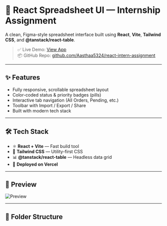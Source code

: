 # 🧾 React Spreadsheet UI — Internship Assignment

A clean, Figma-style spreadsheet interface built using **React**, **Vite**, **Tailwind CSS**, and **@tanstack/react-table**.

> ✅ Live Demo: [View App](https://react-intern-assignment.vercel.app)  
> 📦 GitHub Repo: [github.com/Aasthaa5324/react-intern-assignment](https://github.com/Aasthaa5324/react-intern-assignment)

---

## ✨ Features

- Fully responsive, scrollable spreadsheet layout
- Color-coded status & priority badges (pills)
- Interactive tab navigation (All Orders, Pending, etc.)
- Toolbar with Import / Export / Share
- Built with modern tech stack

---

## 🛠 Tech Stack

- ⚛️ **React + Vite** — Fast build tool
- 🎨 **Tailwind CSS** — Utility-first CSS
- 📊 **@tanstack/react-table** — Headless data grid
- 🚀 **Deployed on Vercel**

---

## 📸 Preview

![Preview](https://vercel.com/api/www/badge?app=react-intern-assignment&style=flat&logo=vercel)

---

## 📁 Folder Structure

